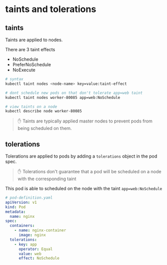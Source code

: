 # taints and tolerations

## taints

Taints are applied to nodes.

There are 3 taint effects

- NoSchedule
- PreferNoSchedule
- NoExecute

```sh
# syntax
kubectl taint nodes <node-name> key=value:taint-effect

# dont schedule new pods on that don't tolerate app=web taint
kubectl taint nodes worker-80085 app=web:NoSchedule

# view taints on a node
kubectl describe node worker-80085
```

> ✋ Taints are typically applied master nodes to prevent pods from being scheduled on them.

## tolerations

Tolerations are applied to pods by adding a `tolerations` object in the pod spec.

> ✋ Tolerations don't guarantee that a pod will be scheduled on a node with the corresponding taint

This pod is able to scheduled on the node with the taint `app=web:NoSchedule`

```yaml
# pod-definition.yaml
apiVersion: v1
kind: Pod
metadata:
  name: nginx
spec:
  containers:
    - name: nginx-container
      image: nginx
  tolerations:
    - key: app
      operator: Equal
      value: web
      effect: NoSchedule
```
